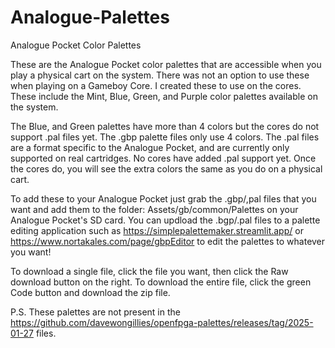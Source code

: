 # Analogue-Palettes
Analogue Pocket Color Palettes

These are the Analogue Pocket color palettes that are accessible when you play a physical cart on the system. There was not an option to use these when playing on a Gameboy Core. I created these to use on the cores. These include the Mint, Blue, Green, and Purple color palettes available on the system.

The Blue, and Green palettes have more than 4 colors but the cores do not support .pal files yet. The .gbp palette files only use 4 colors. The .pal files are a format specific to the Analogue Pocket, and are currently only supported on real cartridges. No cores have added .pal support yet. Once the cores do, you will see the extra colors the same as you do on a physical cart.

To add these to your Analogue Pocket just grab the .gbp/,pal files that you want and add them to the folder: Assets/gb/common/Palettes on your Analogue Pocket's SD card.
You can updload the .bgp/.pal files to a palette editing application such as https://simplepalettemaker.streamlit.app/ or https://www.nortakales.com/page/gbpEditor to edit the palettes to whatever you want!

To download a single file, click the file you want, then click the Raw download button on the right. To download the entire file, click the green Code button and download the zip file.

P.S. These palettes are not present in the https://github.com/davewongillies/openfpga-palettes/releases/tag/2025-01-27 files.
